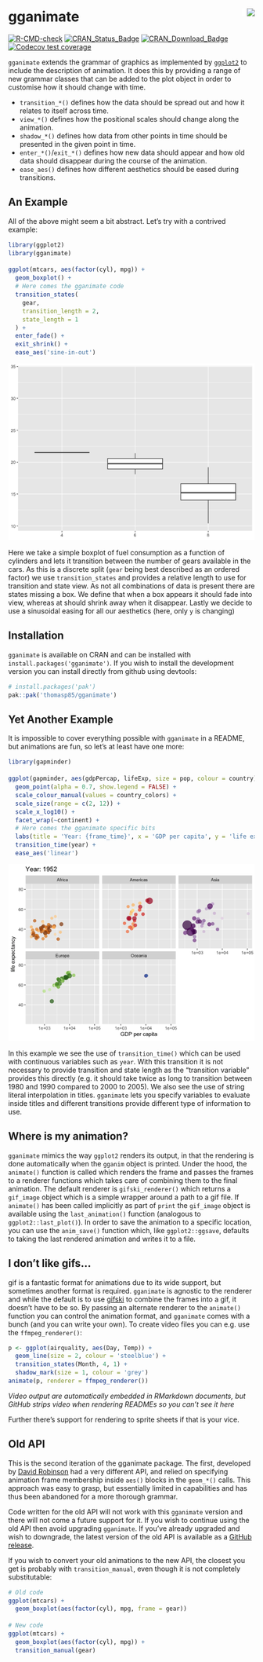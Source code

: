 
<!-- README.md is generated from README.Rmd. Please edit that file -->

# gganimate <img src="man/figures/logo.png" align="right" style="padding-left:10px;background-color:white;" />

<!-- badges: start -->

[![R-CMD-check](https://github.com/thomasp85/gganimate/actions/workflows/R-CMD-check.yaml/badge.svg)](https://github.com/thomasp85/gganimate/actions/workflows/R-CMD-check.yaml)
[![CRAN_Status_Badge](http://www.r-pkg.org/badges/version-ago/gganimate)](https://cran.r-project.org/package=gganimate)
[![CRAN_Download_Badge](http://cranlogs.r-pkg.org/badges/gganimate)](https://cran.r-project.org/package=gganimate)
[![Codecov test
coverage](https://codecov.io/gh/thomasp85/gganimate/graph/badge.svg)](https://app.codecov.io/gh/thomasp85/gganimate)
<!-- badges: end -->

`gganimate` extends the grammar of graphics as implemented by
[`ggplot2`](https://github.com/tidyverse/ggplot2) to include the
description of animation. It does this by providing a range of new
grammar classes that can be added to the plot object in order to
customise how it should change with time.

- `transition_*()` defines how the data should be spread out and how it
  relates to itself across time.
- `view_*()` defines how the positional scales should change along the
  animation.
- `shadow_*()` defines how data from other points in time should be
  presented in the given point in time.
- `enter_*()`/`exit_*()` defines how new data should appear and how old
  data should disappear during the course of the animation.
- `ease_aes()` defines how different aesthetics should be eased during
  transitions.

## An Example

All of the above might seem a bit abstract. Let’s try with a contrived
example:

``` r
library(ggplot2)
library(gganimate)

ggplot(mtcars, aes(factor(cyl), mpg)) +
  geom_boxplot() +
  # Here comes the gganimate code
  transition_states(
    gear,
    transition_length = 2,
    state_length = 1
  ) +
  enter_fade() +
  exit_shrink() +
  ease_aes('sine-in-out')
```

![](man/figures/README-unnamed-chunk-2-1.gif)<!-- -->

Here we take a simple boxplot of fuel consumption as a function of
cylinders and lets it transition between the number of gears available
in the cars. As this is a discrete split (`gear` being best described as
an ordered factor) we use `transition_states` and provides a relative
length to use for transition and state view. As not all combinations of
data is present there are states missing a box. We define that when a
box appears it should fade into view, whereas at should shrink away when
it disappear. Lastly we decide to use a sinusoidal easing for all our
aesthetics (here, only `y` is changing)

## Installation

`gganimate` is available on CRAN and can be installed with
`install.packages('gganimate')`. If you wish to install the development
version you can install directly from github using devtools:

``` r
# install.packages('pak')
pak::pak('thomasp85/gganimate')
```

## Yet Another Example

It is impossible to cover everything possible with `gganimate` in a
README, but animations are fun, so let’s at least have one more:

``` r
library(gapminder)

ggplot(gapminder, aes(gdpPercap, lifeExp, size = pop, colour = country)) +
  geom_point(alpha = 0.7, show.legend = FALSE) +
  scale_colour_manual(values = country_colors) +
  scale_size(range = c(2, 12)) +
  scale_x_log10() +
  facet_wrap(~continent) +
  # Here comes the gganimate specific bits
  labs(title = 'Year: {frame_time}', x = 'GDP per capita', y = 'life expectancy') +
  transition_time(year) +
  ease_aes('linear')
```

![](man/figures/README-unnamed-chunk-4-1.gif)<!-- -->

In this example we see the use of `transition_time()` which can be used
with continuous variables such as `year`. With this transition it is not
necessary to provide transition and state length as the “transition
variable” provides this directly (e.g. it should take twice as long to
transition between 1980 and 1990 compared to 2000 to 2005). We also see
the use of string literal interpolation in titles. `gganimate` lets you
specify variables to evaluate inside titles and different transitions
provide different type of information to use.

## Where is my animation?

`gganimate` mimics the way `ggplot2` renders its output, in that the
rendering is done automatically when the `gganim` object is printed.
Under the hood, the `animate()` function is called which renders the
frame and passes the frames to a renderer functions which takes care of
combining them to the final animation. The default renderer is
`gifski_renderer()` which returns a `gif_image` object which is a simple
wrapper around a path to a gif file. If `animate()` has been called
implicitly as part of `print` the `gif_image` object is available using
the `last_animation()` function (analogous to `ggplot2::last_plot()`).
In order to save the animation to a specific location, you can use the
`anim_save()` function which, like `ggplot2::ggsave`, defaults to taking
the last rendered animation and writes it to a file.

## I don’t like gifs…

gif is a fantastic format for animations due to its wide support, but
sometimes another format is required. `gganimate` is agnostic to the
renderer and while the default is to use
[gifski](https://github.com/r-rust/gifski) to combine the frames into a
gif, it doesn’t have to be so. By passing an alternate renderer to the
`animate()` function you can control the animation format, and
`gganimate` comes with a bunch (and you can write your own). To create
video files you can e.g. use the `ffmpeg_renderer()`:

``` r
p <- ggplot(airquality, aes(Day, Temp)) +
  geom_line(size = 2, colour = 'steelblue') +
  transition_states(Month, 4, 1) +
  shadow_mark(size = 1, colour = 'grey')
animate(p, renderer = ffmpeg_renderer())
```

*Video output are automatically embedded in RMarkdown documents, but
GitHub strips video when rendering READMEs so you can’t see it here*

Further there’s support for rendering to sprite sheets if that is your
vice.

## Old API

This is the second iteration of the gganimate package. The first,
developed by [David Robinson](https://github.com/dgrtwo) had a very
different API, and relied on specifying animation frame membership
inside `aes()` blocks in the `geom_*()` calls. This approach was easy to
grasp, but essentially limited in capabilities and has thus been
abandoned for a more thorough grammar.

Code written for the old API will not work with this `gganimate` version
and there will not come a future support for it. If you wish to continue
using the old API then avoid upgrading `gganimate`. If you’ve already
upgraded and wish to downgrade, the latest version of the old API is
available as a [GitHub
release](https://github.com/thomasp85/gganimate/releases/tag/v0.1.1).

If you wish to convert your old animations to the new API, the closest
you get is probably with `transition_manual`, even though it is not
completely substitutable:

``` r
# Old code
ggplot(mtcars) +
  geom_boxplot(aes(factor(cyl), mpg, frame = gear))

# New code
ggplot(mtcars) +
  geom_boxplot(aes(factor(cyl), mpg)) +
  transition_manual(gear)
```
